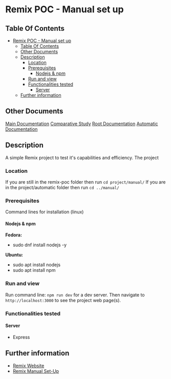# Remix POC - Manual set up

## Table Of Contents

- [Remix POC - Manual set up](#remix-poc---manual-set-up)
  - [Table Of Contents](#table-of-contents)
  - [Other Documents](#other-documents)
  - [Description](#description)
    - [Location](#location)
    - [Prerequisites](#prerequisites)
      - [Nodejs \& npm](#nodejs--npm)
    - [Run and view](#run-and-view)
    - [Functionalities tested](#functionalities-tested)
      - [Server](#server)
  - [Further information](#further-information)

## Other Documents

[Main Documentation](../../../../../README.md)
[Comparative Study](../../../README.md)
[Root Documentation](..//../README.md)
[Automatic Documentation](../automatic/README.md)

## Description

A simple Remix project to test it's capabilities and efficiency.
The project

### Location

If you are still in the remix-poc folder then run `cd project/manual/`
If you are in the project/automatic folder then run `cd ../manual/`

### Prerequisites

Command lines for installation (linux)

#### Nodejs & npm

**Fedora:**

- sudo dnf install nodejs -y

**Ubuntu:**

- sudo apt install nodejs
- sudo apt install npm

### Run and view

Run command line: `npm run dev` for a dev server.
Then navigate to `http://localhost:3000` to see the project web page(s).

### Functionalities tested

#### Server

- Express

## Further information

- [Remix Website](https://remix.run/)
- [Remix Manual Set-Up](https://remix.run/docs/en/main/start/quickstart)
